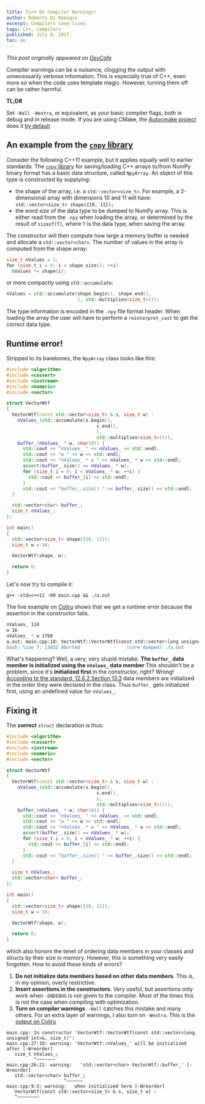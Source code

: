 ```yaml
---
title: Turn On Compiler Warnings!
author: Roberto Di Remigio
excerpt: Compilers save lives
tags: C++, compilers
published: July 8, 2017
toc: on
---
```


_This post originally appeared on [DevCafe](https://dev-cafe.github.io/2017/06/04/turn-on-compiler-warnings/)_

Compiler warnings can be a nuisance, clogging the output with unnecessarily
verbose information.
This is especially true of C++, even more so when the code uses template magic.
However, turning them off can be rather harmful.

**TL;DR**

Set `-Wall -Wextra`, or equivalent, as your basic compiler flags, both in debug
and in release mode.
If you are using CMake, the [Autocmake
project](http://autocmake.readthedocs.io/en/latest/) does it [by
default](https://github.com/coderefinery/autocmake/pull/203)

## An example from the [`cnpy` library](https://github.com/robertodr/cnpy)

Consider the following C++11 example, but it applies equally well to earlier
standards.
The
[`cnpy` library](https://github.com/robertodr/cnpy) for saving/loading C++ arrays
to/from NumPy binary format has a basic data structure, called `NpyArray`.
An object of this type is constructed by supplying:

- the shape of the array, i.e. a `std::vector<size_t>`. For example, a
  2-dimensional array with dimensions 10 and 11 will have: `std::vector<size_t>
  shape({10, 11});`
- the _word size_ of the data type to be dumped to NumPy array. This is
  either read from the `.npy` when loading the array, or determined by the
  result of `sizeof(T)`, where `T` is the data type, when saving the array.

The constructor will then compute how large a memory buffer is needed and
allocate a `std::vector<char>`.
The number of values in the array is computed from the shape array:

~~~ C++ 
size_t nValues = 1;
for (size_t i = 0; i < shape.size(); ++i)
  nValues *= shape[i];
~~~

or more compactly using `std::accumulate`:
```C++
nValues = std::accumulate(shape.begin(), shape.end(),
                          1, std::multiplies<size_t>());
```
The type information is encoded in the `.npy`
file format header. When loading the array the user will have to perform a
`reinterpret_cast` to get the correct data type.

## Runtime error!

Stripped to its barebones, the `NpyArray` class looks like this:

~~~ C++
#include <algorithm>
#include <cassert>
#include <iostream>
#include <numeric>
#include <vector>

struct VectorWtf
{
  VectorWtf(const std::vector<size_t> & s, size_t w) :
    nValues_(std::accumulate(s.begin(),
                                 s.end(),
                                 1,
                                 std::multiplies<size_t>())),
    buffer_(nValues_ * w, char(0)) {
      std::cout << "nValues_ " << nValues_ << std::endl;
      std::cout << "w " << w << std::endl;
      std::cout << "nValues_ * w " << nValues_ * w << std::endl;
      assert(buffer_.size() == nValues_ * w);
      for (size_t i = 0; i < nValues_ * w; ++i) {
        std::cout << buffer_[i] << std::endl;
      }
      std::cout << "buffer_.size() " << buffer_.size() << std::endl;
  }

  std::vector<char> buffer_;
  size_t nValues_;
};

int main()
{
  std::vector<size_t> shape({10, 11});
  size_t w = 16;

  VectorWtf(shape, w);

  return 0;
}
~~~

Let's now try to compile it:

~~~ {.bash}
g++ -std=c++11 -O0 main.cpp && ./a.out
~~~

The live example on [Coliru](http://coliru.stacked-crooked.com/a/bcf64023319e2f5e) shows that we get a runtime error
because the assertion in the constructor fails.
```bash
nValues_ 110
w 16
nValues_ * w 1760
a.out: main.cpp:18: VectorWtf::VectorWtf(const std::vector<long unsigned int>&, size_t): Assertion `buffer_.size() == nValues_ * w' failed.
bash: line 7: 13432 Aborted                 (core dumped) ./a.out
```
What's happening? Well, a very, very stupid mistake. **The `buffer_` data member is initialized using the `nValues_` data member**
This shouldn't be a problem, since it's **initialized first** in the constructor, right?
Wrong! [According to the standard, 12.6.2 Section 13.3](http://open-std.org/JTC1/SC22/WG21/docs/papers/2016/n4594.pdf)
data members are initialized in the order they were declared in the class. Thus `buffer_` gets initialized first, using an undefined value for `nValues_`.

## Fixing it

The **correct** `struct` declaration is thus:

~~~ C++
#include <algorithm>
#include <cassert>
#include <iostream>
#include <numeric>
#include <vector>

struct VectorWtf
{
  VectorWtf(const std::vector<size_t> & s, size_t w) :
    nValues_(std::accumulate(s.begin(),
                                 s.end(),
                                 1,
                                 std::multiplies<size_t>())),
    buffer_(nValues_ * w, char(0)) {
      std::cout << "nValues_ " << nValues_ << std::endl;
      std::cout << "w " << w << std::endl;
      std::cout << "nValues_ * w " << nValues_ * w << std::endl;
      assert(buffer_.size() == nValues_ * w);
      for (size_t i = 0; i < nValues_ * w; ++i) {
        std::cout << buffer_[i] << std::endl;
      }
      std::cout << "buffer_.size() " << buffer_.size() << std::endl;
  }

  size_t nValues_;
  std::vector<char> buffer_;
};

int main()
{
  std::vector<size_t> shape({10, 11});
  size_t w = 16;

  VectorWtf(shape, w);

  return 0;
}
~~~
which also honors the tenet of ordering data members in your classes and structs by their size in memory.
However, this is something very easily forgotten. How to avoid these kinds of errors?

1. **Do not initialize data members based on other data members**. This is, in
   my opinion, overly restrictive.
2. **Insert assertions in the constructors**. Very useful, but assertions only
   work when `-DNDEBUG` is not given to the compiler. Most of the times this is not the case
   when compiling with optimization.
3. **Turn on compiler warnings**. `-Wall` catches this mistake and many others. For an extra layer
   of warnings, I also turn on `-Wextra`. This is the [output on Coliru](http://coliru.stacked-crooked.com/a/8eecbafde77f1d23)

~~~ {.bash}
main.cpp: In constructor 'VectorWtf::VectorWtf(const std::vector<long unsigned int>&, size_t)':
main.cpp:27:10: warning: 'VectorWtf::nValues_' will be initialized after [-Wreorder]
   size_t nValues_;
          ^~~~~~~~
main.cpp:26:21: warning:   'std::vector<char> VectorWtf::buffer_' [-Wreorder]
   std::vector<char> buffer_;
                     ^~~~~~~
main.cpp:9:3: warning:   when initialized here [-Wreorder]
   VectorWtf(const std::vector<size_t> & s, size_t w) :
   ^~~~~~~~~
~~~
